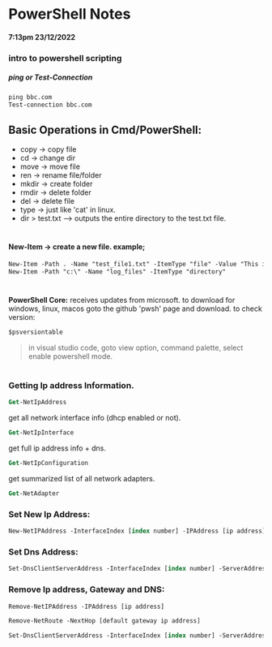 # PowerShell Notes
#### 7:13pm 23/12/2022
### intro to powershell scripting

##### ping or Test-Connection
``` ps
ping bbc.com
Test-connection bbc.com
```

## Basic Operations in Cmd/PowerShell:
  * copy -> copy file
  * cd -> change dir
  * move -> move file
  * ren -> rename file/folder
  * mkdir -> create folder
  * rmdir -> delete folder
  * del -> delete file
  * type -> just like 'cat' in linux.
  * dir > test.txt --> outputs the entire directory to the test.txt file.
#
#### New-Item -> create a new file. example;
``` ps
New-Item -Path . -Name "test_file1.txt" -ItemType "file" -Value "This is a text string."
New-Item -Path "c:\" -Name "log_files" -ItemType "directory"
```
#

__PowerShell Core:__ receives updates from microsoft.
	to download for windows, linux, macos goto the github 'pwsh' page and download.
	to check version: 
```ps 
$psversiontable
```
> in visual studio code, goto view option, command palette, select enable powershell mode. 
#
### Getting Ip address Information.

```ps
Get-NetIpAddress
```
get all network interface info (dhcp enabled or not).
```ps
Get-NetIpInterface
```
get full ip address info + dns.
```ps
Get-NetIpConfiguration
```
get summarized list of all network adapters.
```ps
Get-NetAdapter
```

### Set New Ip Address:
```ps
New-NetIPAddress -InterfaceIndex [index number] -IPAddress [ip address] -DefaultGateway [gateway ip] -PrefixLength [subnet mask]
```

### Set Dns Address:
```ps
Set-DnsClientServerAddress -InterfaceIndex [index number] -ServerAddresses "8.8.8.8, 8.8.4.4"
```

### Remove Ip address, Gateway and DNS:

```ps
Remove-NetIPAddress -IPAddress [ip address]
```
```ps
Remove-NetRoute -NextHop [default gateway ip address]
```
```ps
Set-DnsClientServerAddress -InterfaceIndex [index number] -ServerAddresses "dns address"
```

